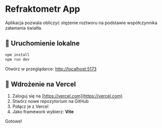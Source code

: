 # Refraktometr App

Aplikacja pozwala obliczyć stężenie roztworu na podstawie współczynnika załamania światła.

## 🔧 Uruchomienie lokalne

```bash
npm install
npm run dev
```

Otwórz w przeglądarce: [http://localhost:5173](http://localhost:5173)

## 🚀 Wdrożenie na Vercel

1. Zaloguj się na [https://vercel.com](https://vercel.com)
2. Stwórz nowe repozytorium na GitHub
3. Połącz je z Vercel
4. Jako framework wybierz: **Vite**

Gotowe!